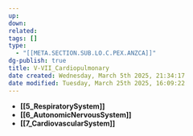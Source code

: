 ```yaml
---
up: 
down: 
related: 
tags: []
type:
  - "[[META.SECTION.SUB.LO.C.PEX.ANZCA]]"
dg-publish: true
title: V-VII_Cardiopulmonary
date created: Wednesday, March 5th 2025, 21:34:17
date modified: Tuesday, March 25th 2025, 16:09:22
---
```


- **[[5_RespiratorySystem]]**
- **[[6_AutonomicNervousSystem]]**
- **[[7_CardiovascularSystem]]**

